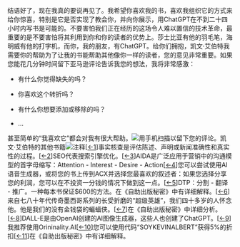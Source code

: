 结语好了，现在我真的要说再见了。我希望你喜欢我的书，喜欢我组织它的方式来给你惊喜，特别是它是否实现了教会你，并向你展示，用ChatGPT在不到二十四小时内写书是可能的。不要害怕我们正在经历的这场令人难以置信的技术革命，最重要的是不要害怕将其利用到你和你的读者的优势上。莎士比亚有他的羽毛笔，海明威有他的打字机，而你，我的朋友，有ChatGPT。给你们拥抱，凯文·艾伯特我需要你的帮助为了让我的书能帮助其他像你一样的读者，您的意见非常重要。如果您能花几分钟时间留下亚马逊评论告诉我您的想法，我将非常感激：

+   有什么你觉得缺失的吗？

+   你喜欢这个转折吗？

+   有什么你想要添加或移除的吗？

+   ...

甚至简单的“我喜欢它”都会对我有很大帮助。[![](image_rsrcXY.jpg)](https://soykevinalbert.com/cpa-ebook)用手机扫描以留下您的评论。凯文·艾伯特的其他书籍[![](image_rsrcXZ.jpg)](https://soykevinalbert.com/books)注释[[←1](part0007.xhtml#aUV)]事实核查是评估陈述、声明或新闻准确性和真实性的过程。[[←2](part0008.xhtml#aUU)]SEO代表搜索引擎优化。[[←3](part0008.xhtml#aV1)]AIDA是广泛应用于营销中的沟通模型的首字母缩写：Attention - Interest - Desire - Action[[←4](part0012.xhtml#aVW)]您可以尝试使用AI语音生成器，或将您的书上传到ACX并选择您最喜欢的叙述者：如果您选择分享您的利润，您可以在不投资一分钱的情况下做到这一点。[[←5](part0012.xhtml#aVK)]DTP：分割 - 翻译 - 推广。一种每本书保证$600的方法。在《自助出版秘密》中有详细解释。[[←6](part0015.xhtml#aV0)]来自七八十年代传奇墨西哥系列的长受折磨的“超级英雄”，我们四十多岁的人怀念他。他是我们的没有金钱袋的蝙蝠侠。[[←7](part0018.xhtml#aVP)]在《自助出版秘密》中详细分析。[[←8](part0019.xhtml#aVJ)]DALL-E是由OpenAI创建的AI图像生成器，这些人也创建了ChatGPT。[[←9](part0023.xhtml#aW6)]我推荐使用Orininality.AI[[←10](part0026.xhtml#aVY)]您可以使用代码“SOYKEVINALBERT”获得5%的折扣[[←11](part0026.xhtml#aW5)]在《自助出版秘密》中有详细解释。
